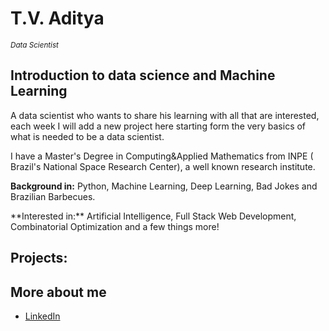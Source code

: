 # T.V. Aditya
<sub>*Data Scientist*</sub>
## Introduction to data science and Machine Learning 

A data scientist who wants to share his learning with all that are interested, each week I will add a new project here starting form the very basics of what is needed to be a data scientist.

I have a Master's Degree in Computing&Applied Mathematics from INPE ( Brazil's National Space Research Center), a well known research institute.

**Background in:** Python, Machine Learning, Deep Learning, Bad Jokes and Brazilian Barbecues.
<p></p>
**Interested in:** Artificial Intelligence, Full Stack Web Development, Combinatorial Optimization and a few things more!

## Projects:

## More about me
* [LinkedIn](https://www.linkedin.com/in/tantravahiadityamscpmp)



